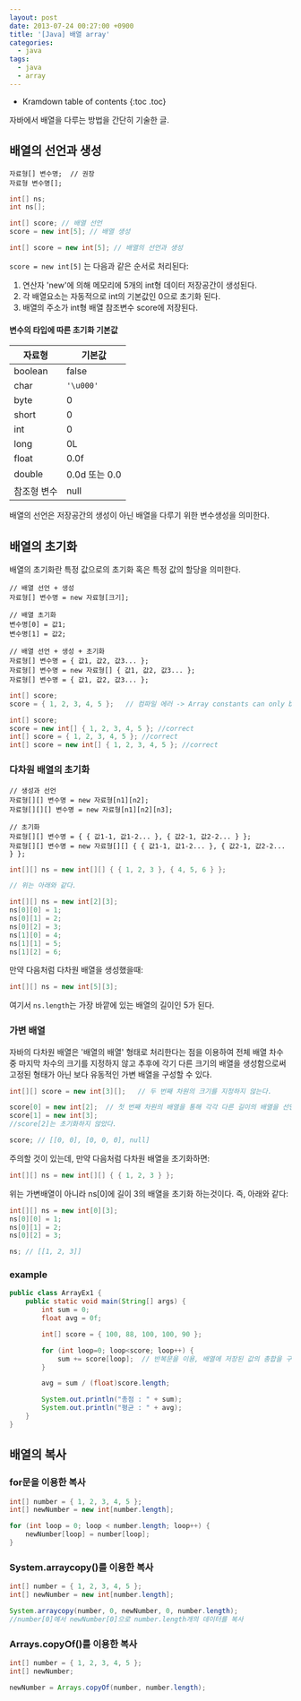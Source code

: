 ```yaml
---
layout: post
date: 2013-07-24 00:27:00 +0900
title: '[Java] 배열 array'
categories:
  - java
tags:
  - java
  - array
---
```


* Kramdown table of contents
{:toc .toc}

자바에서 배열을 다루는 방법을 간단히 기술한 글.

## 배열의 선언과 생성

```
자료형[] 변수명;  // 권장
자료형 변수명[];
```

```java
int[] ns;
int ns[];

int[] score; // 배열 선언
score = new int[5]; // 배열 생성

int[] score = new int[5]; // 배열의 선언과 생성
```

`score = new int[5]` 는 다음과 같은 순서로 처리된다:

1. 연산자 'new'에 의해 메모리에 5개의 int형 데이터 저장공간이 생성된다.
1. 각 배열요소는 자동적으로 int의 기본값인 0으로 초기화 된다.
1. 배열의 주소가 int형 배열 참조변수 score에 저장된다.

#### 변수의 타입에 따른 초기화 기본값

| 자료형      | 기본값        |
|-------------|---------------|
| boolean     | false         |
| char        | `'\u000'`       |
| byte        | 0             |
| short       | 0             |
| int         | 0             |
| long        | 0L            |
| float       | 0.0f          |
| double      | 0.0d 또는 0.0 |
| 참조형 변수 | null          |

배열의 선언은 저장공간의 생성이 아닌 배열을 다루기 위한 변수생성을 의미한다.

## 배열의 초기화

배열의 초기화란 특정 값으로의 초기화 혹은 특정 값의 할당을 의미한다.

```
// 배열 선언 + 생성
자료형[] 변수명 = new 자료형[크기];

// 배열 초기화
변수명[0] = 값1;
변수명[1] = 값2;

// 배열 선언 + 생성 + 초기화
자료형[] 변수명 = { 값1, 값2, 값3... };
자료형[] 변수명 = new 자료형[] { 값1, 값2, 값3... };  
자료형[] 변수명 = { 값1, 값2, 값3... };  
```

```java
int[] score;
score = { 1, 2, 3, 4, 5 };   // 컴파일 에러 -> Array constants can only be used in initializers

int[] score;
score = new int[] { 1, 2, 3, 4, 5 }; //correct
int[] score = { 1, 2, 3, 4, 5 }; //correct
int[] score = new int[] { 1, 2, 3, 4, 5 }; //correct
```

### 다차원 배열의 초기화

```
// 생성과 선언
자료형[][] 변수명 = new 자료형[n1][n2];
자료형[][][] 변수명 = new 자료형[n1][n2][n3];

// 초기화
자료형[][] 변수명 = { { 값1-1, 값1-2... }, { 값2-1, 값2-2... } };
자료형[][] 변수명 = new 자료형[][] { { 값1-1, 값1-2... }, { 값2-1, 값2-2... } };
```

```java
int[][] ns = new int[][] { { 1, 2, 3 }, { 4, 5, 6 } };

// 위는 아래와 같다.

int[][] ns = new int[2][3];
ns[0][0] = 1;
ns[0][1] = 2;
ns[0][2] = 3;
ns[1][0] = 4;
ns[1][1] = 5;
ns[1][2] = 6;
```

만약 다음처럼 다차원 배열을 생성했을때:

```java
int[][] ns = new int[5][3];
```

여기서 `ns.length`는 가장 바깥에 있는 배열의 길이인 5가 된다.

### 가변 배열

자바의 다차원 배열은 '배열의 배열' 형태로 처리한다는 점을 이용하여 전체 배열 차수 중 마지막 차수의 크기를 지정하지 않고 추후에 각기 다른 크기의 배열을 생성함으로써 고정된 형태가 아닌 보다 유동적인 가변 배열을 구성할 수 있다.

```java
int[][] score = new int[3][];   // 두 번째 차원의 크기를 지정하지 않는다.

score[0] = new int[2];  // 첫 번째 차원의 배열을 통해 각각 다른 길이의 배열을 선언하거나 선언하지 않을 수도 있다.
score[1] = new int[3];
//score[2]는 초기화하지 않았다.

score; // [[0, 0], [0, 0, 0], null]
```

주의할 것이 있는데, 만약 다음처럼 다차원 배열을 초기화하면:

```java
int[][] ns = new int[][] { { 1, 2, 3 } };
```

위는 가변배열이 아니라 ns[0]에 길이 3의 배열을 초기화 하는것이다. 즉, 아래와 같다:

```java
int[][] ns = new int[0][3];
ns[0][0] = 1;
ns[0][1] = 2;
ns[0][2] = 3;

ns; // [[1, 2, 3]]
```

### example

```java
public class ArrayEx1 {
    public static void main(String[] args) {
        int sum = 0;
        float avg = 0f;

        int[] score = { 100, 88, 100, 100, 90 };

        for (int loop=0; loop<score; loop++) {
            sum += score[loop];  // 반복문을 이용, 배열에 저장된 값의 총합을 구함
        }

        avg = sum / (float)score.length;

        System.out.println("총점 : " + sum);
        System.out.println("평균 : " + avg);
    }
}
```

## 배열의 복사

### for문을 이용한 복사

```java
int[] number = { 1, 2, 3, 4, 5 };
int[] newNumber = new int[number.length];

for (int loop = 0; loop < number.length; loop++) {
    newNumber[loop] = number[loop];
}
```

### System.arraycopy()를 이용한 복사

```java
int[] number = { 1, 2, 3, 4, 5 };
int[] newNumber = new int[number.length];

System.arraycopy(number, 0, newNumber, 0, number.length);
//number[0]에서 newNumber[0]으로 number.length개의 데이터를 복사
```

### Arrays.copyOf()를 이용한 복사

```java
int[] number = { 1, 2, 3, 4, 5 };
int[] newNumber;

newNumber = Arrays.copyOf(number, number.length);
```
